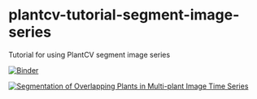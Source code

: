 # plantcv-tutorial-segment-image-series
Tutorial for using PlantCV segment image series 

[![Binder](https://mybinder.org/badge_logo.svg)](https://mybinder.org/v2/gh/danforthcenter/plantcv-tutorial-segment-image-series/HEAD)

[![Segmentation of Overlapping Plants in Multi-plant Image Time Series](https://videoapi-muybridge.vimeocdn.com/animated-thumbnails/image/1a4c33f8-ccfb-4f65-8ab7-a27aedc775ad.gif?ClientID=vimeo-core-prod&Date=1634328154&Signature=71fe14a7ec2c22418a6b86387ed222deb0b23557)](https://vimeo.com/633172673)
